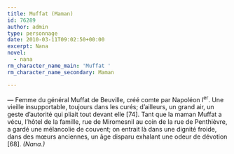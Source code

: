 ```yaml
---
title: Muffat (Maman)
id: 76289
author: admin
type: personnage
date: 2010-03-11T09:02:50+00:00
excerpt: Nana
novel:
  - nana
rm_character_name_main: 'Muffat '
rm_character_name_secondary: Maman

---
```

— Femme du général Muffat de Beuville, créé comte par Napoléon I<sup>er</sup>. Une vieille insupportable, toujours dans les curés; d’ailleurs, un grand air, un geste d’autorité qui pliait tout devant elle [74]. Tant que la maman Muffat a vécu, l’hôtel de la famille, rue de Miromesnil au coin de la rue de Penthièvre, a gardé une mélancolie de couvent; on entrait là dans une dignité froide, dans des mœurs anciennes, un âge disparu exhalant une odeur de dévotion [68]. _(Nana.)_